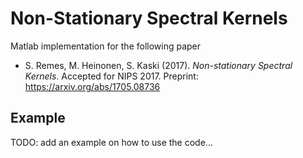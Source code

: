# Non-Stationary Spectral Kernels
Matlab implementation for the following paper
 * S. Remes, M. Heinonen, S. Kaski (2017). *Non-stationary Spectral Kernels*. Accepted for NIPS 2017. Preprint: https://arxiv.org/abs/1705.08736

 ## Example

 TODO: add an example on how to use the code...
